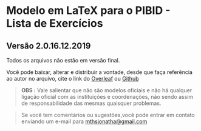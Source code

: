 # Modelo em LaTeX para o PIBID - Lista de Exercícios
## Versão 2.0.16.12.2019
Todos os arquivos não estão em versão final.

Você pode baixar, alterar e distribuir a vontade, desde que faça referência ao autor no arquivo, cite o link do [Overleaf](https://www.overleaf.com/latex/examples/pibid-modelo-lista-de-exercicios/kvywgdtkrqfn) ou [Github](https://github.com/mthsjonatha/pibid_lista)


> **OBS :** Vale salientar que não são modelos oficiais e não há qualquer ligação oficial com as instituições e coordenações, não sendo assim de responsabilidade das mesmas quaisquer problemas.

> Se você tem comentários ou sugestões,você pode entrar em contato enviando um e-mail para mthsjonatha@gmail.com